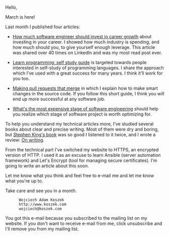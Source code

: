 Hello,

March is here!

Last month I published four articles:

- [How much software engineer should invest in career growth](https://www.koszek.com/blog/2017/02/06/how-much-software-engineer-should-invest-in-career-growth/) about investing in your career. I showed how much industry is spending, and how much should you, to give yourself enough leverage. This article was shared over 40 times on LinkedIn and was my most read post ever.

- [Learn programming: self study guide](https://www.koszek.com/blog/2017/02/13/learn-programming-self-study-guide/) is targeted towards people interested in self-study of programming languages. I share the approach which I’ve used with a great success for many years. I think it’ll work for you too.

- [Making pull requests that merge](https://www.koszek.com/blog/2017/02/18/making-pull-requests-that-merge/) in which I explain how to make smart changes in the source code. If you follow this short guide, I think you will end up more successful at any software job.

- [What's the most expensive stage of software engineering](https://www.koszek.com/blog/2017/02/28/whats-the-most-expensive-stage-of-software-engineering/) should help you realize which stage of software project is worth optimizing for.

To help you understand my technical articles more, I've studied several books about clear and precise writing. Most of them were dry and boring, but [Stephen King's book](http://amzn.to/2lmvJ25) was so good I listened to it twice, and I wrote a review: [On writing](https://www.koszek.com/books/2015/10/21/book-on-writing/).

From the technical part I've switched my website to HTTPS, an encrypted
version of HTTP. I used it as an excuse to learn Ansible (server automation
framework) and Let's Encrypt (tool for managing secure certificates).
I'm going to write an article about this soon.

Let me know what you think and feel free to e-mail me and let me know what you're up to.

Take care and see you in a month.

          Wojciech Adam Koszek
          http://www.koszek.com
          wojciech@koszek.com

You got this e-mail because you subscribed to the mailing list on my website. If you don't want to receive e-mail from me, click unsubscribe and I'll remove you from my mailing list.
